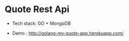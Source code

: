 # Quote Rest Api #


- Tech stack: GO + MongoDB

- Demo : http://golang-my-quote-app.herokuapp.com/
